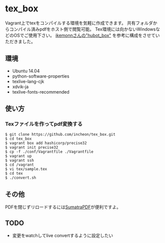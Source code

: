 tex_box
======================
Vagrant上でtexをコンパイルする環境を気軽に作成できます。
共有フォルダからコンパイル済みpdfをホスト側で閲覧可能。
Tex環境には向かないWindowsなどのOSでご使用下さい。
[ikemonnさんの"hubot_box"](https://github.com/ikemonn/hubot_box) を参考に構成をさせていただきました。

環境
------
* Ubuntu 14.04
* python-software-properties
* texlive-lang-cjk
* xdvik-ja
* texlive-fonts-recommended

使い方
------
### Texファイルを作ってpdf変換する
```
$ git clone https://github.com/incheon/tex_box.git
$ cd tex_box
$ vagrant box add hashicorp/precise32
$ vagrant init precise32
$ cp -f ./conf/Vagrantfile ./Vagrantfile
$ vagrant up
$ vagrant ssh
$ cd /vagrant
$ vi tex/sample.tex
$ cd tex
$ ./convert.sh
```

その他
------
PDFを閉じずリロードするには[SumatraPDF](http://www.sumatrapdfreader.org/free-pdf-reader-ja.html)が便利ですよ。

TODO
------
* 変更をwatchしてlive convertするように設定したい
